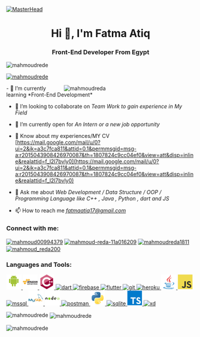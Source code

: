 [![MasterHead](https://user-images.githubusercontent.com/88105077/157883808-762a27a1-c1c5-447c-80a1-fb892f511393.png)](https"//rishavchanda.io)
<h1 align="center">Hi 👋, I'm Fatma Atiq</h1>
<h3 align="center">Front-End Developer From Egypt</h3>


<p align="left"> <img src="https://komarev.com/ghpvc/?username=mahmoudrede&label=Profile%20views&color=0e75b6&style=flat" alt="mahmoudrede" /> </p>

<p align="left"> <a href="https://github.com/ryo-ma/github-profile-trophy"><img src="https://github-profile-trophy.vercel.app/?username=mahmoudrede" alt="mahmoudrede" /></a> </p>

<img align="right" width="350" src="https://i.giphy.com/media/RbDKaczqWovIugyJmW/giphy.webp" alt="mahmoudreda" />
- 🌱 I’m currently learning *Front-End Development*

- 👯 I’m looking to collaborate on *Team Work to gain experience in My Field*

- 🤝 I’m currently open for *An Intern or a new job opportunity*

- 📄 Know about my experiences/MY CV [https://mail.google.com/mail/u/0?ui=2&ik=a3c7fca811&attid=0.1&permmsgid=msg-a:r2015043908426970087&th=1807824c9cc04ef0&view=att&disp=inline&realattid=f_l2l7bvly0](https://mail.google.com/mail/u/0?ui=2&ik=a3c7fca811&attid=0.1&permmsgid=msg-a:r2015043908426970087&th=1807824c9cc04ef0&view=att&disp=inline&realattid=f_l2l7bvly0)

- 💬 Ask me about *Web Development / Data Structure / OOP / Programming Language like C++ , Java , Python , dart and JS*

- 📫 How to reach me *fatmaatiq17@gmail.com*

<h3 align="left">Connect with me:</h3>
<p align="left">
<a href="https://twitter.com/mahmoud00994379" target="blank"><img align="center" src="https://raw.githubusercontent.com/rahuldkjain/github-profile-readme-generator/master/src/images/icons/Social/twitter.svg" alt="mahmoud00994379" height="30" width="40" /></a>
<a href="https://linkedin.com/in/mahmoud-reda-11a016209" target="blank"><img align="center" src="https://raw.githubusercontent.com/rahuldkjain/github-profile-readme-generator/master/src/images/icons/Social/linked-in-alt.svg" alt="mahmoud-reda-11a016209" height="30" width="40" /></a>
<a href="https://fb.com/mahmoudreda1811" target="blank"><img align="center" src="https://raw.githubusercontent.com/rahuldkjain/github-profile-readme-generator/master/src/images/icons/Social/facebook.svg" alt="mahmoudreda1811" height="30" width="40" /></a>
<a href="https://instagram.com/mahmoud_reda200" target="blank"><img align="center" src="https://raw.githubusercontent.com/rahuldkjain/github-profile-readme-generator/master/src/images/icons/Social/instagram.svg" alt="mahmoud_reda200" height="30" width="40" /></a>
</p>

<h3 align="left">Languages and Tools:</h3>
<p align="left"> <a href="https://developer.android.com" target="_blank" rel="noreferrer"> <img src="https://raw.githubusercontent.com/devicons/devicon/master/icons/android/android-original-wordmark.svg" alt="android" width="40" height="40"/> </a> <a href="https://aws.amazon.com" target="_blank" rel="noreferrer"> <img src="https://raw.githubusercontent.com/devicons/devicon/master/icons/amazonwebservices/amazonwebservices-original-wordmark.svg" alt="aws" width="40" height="40"/> </a> <a href="https://www.w3schools.com/cpp/" target="_blank" rel="noreferrer"> <img src="https://raw.githubusercontent.com/devicons/devicon/master/icons/cplusplus/cplusplus-original.svg" alt="cplusplus" width="40" height="40"/> </a> <a href="https://dart.dev" target="_blank" rel="noreferrer"> <img src="https://www.vectorlogo.zone/logos/dartlang/dartlang-icon.svg" alt="dart" width="40" height="40"/> </a> <a href="https://firebase.google.com/" target="_blank" rel="noreferrer"> <img src="https://www.vectorlogo.zone/logos/firebase/firebase-icon.svg" alt="firebase" width="40" height="40"/> </a> <a href="https://flutter.dev" target="_blank" rel="noreferrer"> <img src="https://www.vectorlogo.zone/logos/flutterio/flutterio-icon.svg" alt="flutter" width="40" height="40"/> </a> <a href="https://git-scm.com/" target="_blank" rel="noreferrer"> <img src="https://www.vectorlogo.zone/logos/git-scm/git-scm-icon.svg" alt="git" width="40" height="40"/> </a> <a href="https://heroku.com" target="_blank" rel="noreferrer"> <img src="https://www.vectorlogo.zone/logos/heroku/heroku-icon.svg" alt="heroku" width="40" height="40"/> </a> <a href="https://www.java.com" target="_blank" rel="noreferrer"> <img src="https://raw.githubusercontent.com/devicons/devicon/master/icons/java/java-original.svg" alt="java" width="40" height="40"/> </a> <a href="https://developer.mozilla.org/en-US/docs/Web/JavaScript" target="_blank" rel="noreferrer"> <img src="https://raw.githubusercontent.com/devicons/devicon/master/icons/javascript/javascript-original.svg" alt="javascript" width="40" height="40"/> </a> <a href="https://www.microsoft.com/en-us/sql-server" target="_blank" rel="noreferrer"> <img src="https://www.svgrepo.com/show/303229/microsoft-sql-server-logo.svg" alt="mssql" width="40" height="40"/> </a> <a href="https://www.mysql.com/" target="_blank" rel="noreferrer"> <img src="https://raw.githubusercontent.com/devicons/devicon/master/icons/mysql/mysql-original-wordmark.svg" alt="mysql" width="40" height="40"/> </a> <a href="https://nodejs.org" target="_blank" rel="noreferrer"> <img src="https://raw.githubusercontent.com/devicons/devicon/master/icons/nodejs/nodejs-original-wordmark.svg" alt="nodejs" width="40" height="40"/> </a> <a href="https://postman.com" target="_blank" rel="noreferrer"> <img src="https://www.vectorlogo.zone/logos/getpostman/getpostman-icon.svg" alt="postman" width="40" height="40"/> </a> <a href="https://www.python.org" target="_blank" rel="noreferrer"> <img src="https://raw.githubusercontent.com/devicons/devicon/master/icons/python/python-original.svg" alt="python" width="40" height="40"/> </a> <a href="https://www.sqlite.org/" target="_blank" rel="noreferrer"> <img src="https://www.vectorlogo.zone/logos/sqlite/sqlite-icon.svg" alt="sqlite" width="40" height="40"/> </a> <a href="https://www.typescriptlang.org/" target="_blank" rel="noreferrer"> <img src="https://raw.githubusercontent.com/devicons/devicon/master/icons/typescript/typescript-original.svg" alt="typescript" width="40" height="40"/> </a> <a href="https://www.adobe.com/products/xd.html" target="_blank" rel="noreferrer"> <img src="https://cdn.worldvectorlogo.com/logos/adobe-xd.svg" alt="xd" width="40" height="40"/> </a> </p>

<p><img align="left" src="https://github-readme-stats.vercel.app/api/top-langs?username=mahmoudrede&show_icons=true&locale=en&layout=compact" alt="mahmoudrede" /></p>

<p>&nbsp;<img align="center" src="https://github-readme-stats.vercel.app/api?username=mahmoudrede&show_icons=true&locale=en" alt="mahmoudrede" /></p>

<p><img align="center" src="https://github-readme-streak-stats.herokuapp.com/?user=mahmoudrede&" alt="mahmoudrede" /></p>

